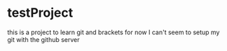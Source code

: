 testProject
===========

this is a project to learn git and brackets
for now I can't seem to setup my git with the github server
